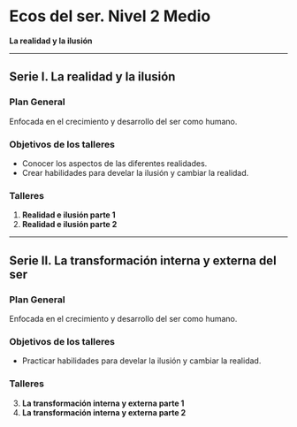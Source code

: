 # Ecos del ser. Nivel 2 Medio  
**La realidad y la ilusión**  

---

## Serie I. La realidad y la ilusión

### Plan General
Enfocada en el crecimiento y desarrollo del ser como humano.  

### Objetivos de los talleres
- Conocer los aspectos de las diferentes realidades.  
- Crear habilidades para develar la ilusión y cambiar la realidad.  

### Talleres
1. **Realidad e ilusión parte 1**  
2. **Realidad e ilusión parte 2**  

---

## Serie II. La transformación interna y externa del ser

### Plan General
Enfocada en el crecimiento y desarrollo del ser como humano.  

### Objetivos de los talleres
- Practicar habilidades para develar la ilusión y cambiar la realidad.  

### Talleres
3. **La transformación interna y externa parte 1**  
4. **La transformación interna y externa parte 2**
